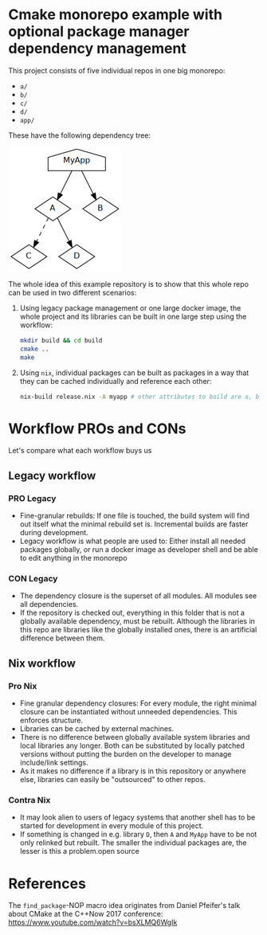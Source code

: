 # Cmake monorepo example with optional package manager dependency management

This project consists of five individual repos in one big monorepo:

- `a/`
- `b/`
- `c/`
- `d/`
- `app/`

These have the following dependency tree:

![The modules in this repo depend on each other](deptree.png)

The whole idea of this example repository is to show that this whole repo
can be used in two different scenarios:

1. Using legacy package management or one large docker image, the whole project
   and its libraries can be built in one large step using the workflow:

   ```bash
   mkdir build && cd build
   cmake ..
   make
   ```
2. Using `nix`, individual packages can be built as packages in a way that they
   can be cached individually and reference each other:

   ```bash
   nix-build release.nix -A myapp # other attributes to build are a, b, c, and d
   ```

# Workflow PROs and CONs

Let's compare what each workflow buys us

## Legacy workflow

### PRO Legacy

- Fine-granular rebuilds: If one file is touched, the build system will find out
  itself what the minimal rebuild set is. Incremental builds are faster during
  development.
- Legacy workflow is what people are used to:
  Either install all needed packages globally, or run a docker image as
  developer shell and be able to edit anything in the monorepo

### CON Legacy

- The dependency closure is the superset of all modules. All modules see all
  dependencies.
- If the repository is checked out, everything in this folder that is not a
  globally available dependency, must be rebuilt.
  Although the libraries in this repo are libraries like the globally installed
  ones, there is an artificial difference between them.

## Nix workflow

### Pro Nix

- Fine granular dependency closures: For every module, the right minimal
  closure can be instantiated without unneeded dependencies. This enforces
  structure.
- Libraries can be cached by external machines.
- There is no difference between globally available system libraries and local
  libraries any longer. Both can be substituted by locally patched versions
  without putting the burden on the developer to manage include/link settings.
- As it makes no difference if a library is in this repository or anywhere else,
  libraries can easily be "outsourced" to other repos.

### Contra Nix

- It may look alien to users of legacy systems that another shell has to be
  started for development in every module of this project.
- If something is changed in e.g. library `D`, then `A` and `MyApp` have to be
  not only relinked but rebuilt. The smaller the individual packages are, the
  lesser is this a problem.open source

# References

The `find_package`-NOP macro idea originates from Daniel Pfeifer's talk about
CMake at the C++Now 2017 conference:
https://www.youtube.com/watch?v=bsXLMQ6WgIk
